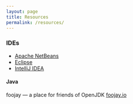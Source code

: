 ```yaml
---
layout: page
title: Resources
permalink: /resources/
---
```


### IDEs
- [Apache NetBeans](https://netbeans.apache.org/)
- [Eclipse](https://www.eclipse.org/ide/)
- [IntelliJ IDEA](https://www.jetbrains.com/idea/)

#### Java
foojay — a place for friends of OpenJDK
[foojay.io](https://foojay.io)